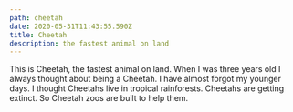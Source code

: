 ```yaml
---
path: cheetah
date: 2020-05-31T11:43:55.590Z
title: Cheetah
description: the fastest animal on land
---
```

This is Cheetah, the fastest animal on land. When I was three years old I always thought about being a Cheetah. I have almost forgot my younger days. I thought Cheetahs live in tropical rainforests. Cheetahs are getting extinct. So Cheetah zoos are built to help them.